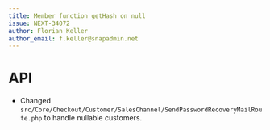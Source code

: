 ```yaml
---
title: Member function getHash on null
issue: NEXT-34072
author: Florian Keller
author_email: f.keller@snapadmin.net
---
```

# API
* Changed `src/Core/Checkout/Customer/SalesChannel/SendPasswordRecoveryMailRoute.php` to handle nullable customers.
